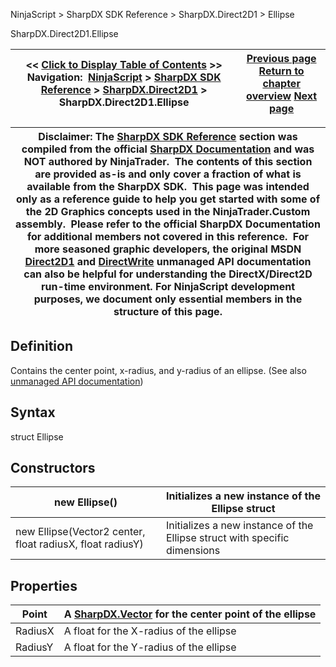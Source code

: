 ﻿
NinjaScript \> SharpDX SDK Reference \> SharpDX.Direct2D1 \> Ellipse

SharpDX.Direct2D1\.Ellipse

| \<\< [Click to Display Table of Contents](sharpdx_direct2d1_ellipse.md) \>\> **Navigation:**     [NinjaScript](ninjascript.md) \> [SharpDX SDK Reference](sharpdx_sdk_reference.md) \> [SharpDX.Direct2D1](sharpdx_direct2d1.md) \> SharpDX.Direct2D1\.Ellipse | [Previous page](sharpdx_direct2d1_drawtextoptions.md) [Return to chapter overview](sharpdx_direct2d1.md) [Next page](sharpdx_direct2d1_figurebegin.md) |
| --- | --- |

| Disclaimer: The [SharpDX SDK Reference](sharpdx_sdk_reference.md) section was compiled from the official [SharpDX Documentation](http://sharpdx.org/) and was NOT authored by NinjaTrader.  The contents of this section are provided as\-is and only cover a fraction of what is available from the SharpDX SDK.  This page was intended only as a reference guide to help you get started with some of the 2D Graphics concepts used in the NinjaTrader.Custom assembly.  Please refer to the official SharpDX Documentation for additional members not covered in this reference.  For more seasoned graphic developers, the original MSDN [Direct2D1](https://msdn.microsoft.com/en-us/library/windows/desktop/dd370990.aspx) and [DirectWrite](https://msdn.microsoft.com/en-us/library/windows/desktop/dd368038.aspx) unmanaged API documentation can also be helpful for understanding the DirectX/Direct2D run\-time environment. For NinjaScript development purposes, we document only essential members in the structure of this page. |
| --- |

## Definition
Contains the center point, x\-radius, and y\-radius of an ellipse.
(See also [unmanaged API documentation](http://msdn.microsoft.com/en-us/library/dd368097.aspx))
 
## Syntax
struct Ellipse
## Constructors

| new Ellipse() | Initializes a new instance of the Ellipse struct |
| --- | --- |
| new Ellipse(Vector2 center, float radiusX, float radiusY) | Initializes a new instance of the Ellipse struct with specific dimensions |
## 
## Properties

| Point | A [SharpDX.Vector](sharpdx_vector2.md) for the center point of the ellipse |
| --- | --- |
| RadiusX | A float for the X\-radius of the ellipse |
| RadiusY | A float for the Y\-radius of the ellipse |
